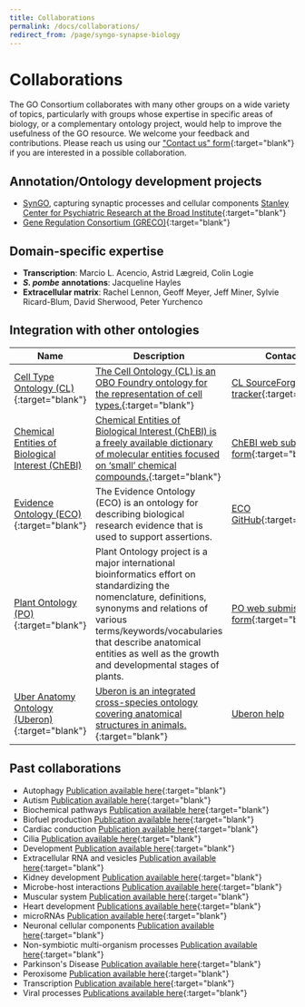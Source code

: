 ```yaml
---
title: Collaborations
permalink: /docs/collaborations/
redirect_from: /page/syngo-synapse-biology
---
```


# Collaborations
The GO Consortium collaborates with many other groups on a wide variety of topics, particularly with groups whose expertise in specific areas of biology, or a complementary ontology project, would help to improve the usefulness of the GO resource. We welcome your feedback and contributions. Please reach us using our ["Contact us" form](http://help.geneontology.org/){:target="blank"} if you are interested in a possible collaboration.

## Annotation/Ontology development projects
+ [SynGO](http://geneontology.org/page/syngo-synapse-biology), capturing synaptic processes and cellular components [Stanley Center for Psychiatric Research at the Broad Institute](https://www.broadinstitute.org/stanley){:target="blank"}
+ [Gene Regulation Consortium (GRECO)](http://thegreco.org/){:target="blank"}

## Domain-specific expertise
- __Transcription__: Marcio L. Acencio, Astrid Lægreid, Colin	Logie
- *__S. pombe__* __annotations__: Jacqueline	Hayles
- __Extracellular matrix__: Rachel Lennon, Geoff Meyer, Jeff Miner, Sylvie Ricard-Blum, David Sherwood, Peter Yurchenco

## Integration with other ontologies

|__Name__ |	__Description__ |	__Contact__|
|-----|-------------|--------|
|[Cell Type Ontology (CL)](http://cellontology.org/){:target="blank"} |	[The Cell Ontology (CL) is an OBO Foundry ontology for the representation of cell types.](https://www.ncbi.nlm.nih.gov/pubmed/27377652){:target="blank"} |	[CL SourceForge tracker](https://sourceforge.net/p/obo/cell-ontology-cl-requests/){:target="blank"}|
|[Chemical Entities of Biological Interest (ChEBI)](http://www.ebi.ac.uk/chebi/) |	[Chemical Entities of Biological Interest (ChEBI) is a freely available dictionary of molecular entities focused on ‘small’ chemical compounds.](https://www.ncbi.nlm.nih.gov/pubmed/23895341){:target="blank"} |	[ChEBI web submission form](http://www.ebi.ac.uk/chebi/emailChebiForward.do){:target="blank"}|
|[Evidence Ontology (ECO)](http://www.evidenceontology.org/){:target="blank"}| The Evidence Ontology (ECO) is an ontology for describing biological research evidence that is used to support assertions. 	 |[ECO GitHub](https://github.com/evidenceontology/evidenceontology/issues/new){:target="blank"}|
|[Plant Ontology (PO)](http://planteome.org/){:target="blank"}| 	Plant Ontology project is a major international bioinformatics effort on standardizing the nomenclature, definitions, synonyms and relations of various terms/keywords/vocabularies that describe anatomical entities as well as the growth and developmental stages of plants. |	[PO web submission form](http://planteome.org/contact){:target="blank"}|
|[Uber Anatomy Ontology (Uberon)](http://uberon.github.io/){:target="blank"} |	[Uberon is an integrated cross-species ontology covering anatomical structures in animals.](https://www.ncbi.nlm.nih.gov/pubmed/25009735){:target="blank"} 	| [Uberon help](cjmungall@lbl.gov)|


## Past collaborations
+ Autophagy [Publication available here](https://www.ncbi.nlm.nih.gov/pubmed/29455577){:target="blank"}
+ Autism [Publication available here](https://www.ncbi.nlm.nih.gov/pubmed/26047810){:target="blank"}
+ Biochemical pathways [Publication available here](https://www.ncbi.nlm.nih.gov/pubmed/27589964){:target="blank"}
+ Biofuel production [Publication available here](https://www.ncbi.nlm.nih.gov/pubmed/25346727){:target="blank"}
+ Cardiac conduction [Publication available here](https://www.ncbi.nlm.nih.gov/pubmed/29440116){:target="blank"}
+ Cilia [Publication available here](https://www.ncbi.nlm.nih.gov/pubmed/29177046){:target="blank"}
+ Development [Publication available here](https://www.ncbi.nlm.nih.gov/pubmed/24507166){:target="blank"}
+ Extracellular RNA and vesicles [Publication available here](https://www.ncbi.nlm.nih.gov/pubmed/27076901){:target="blank"}
+ Kidney development [Publication available here](https://www.ncbi.nlm.nih.gov/pubmed/24941002){:target="blank"}
+ Microbe-host interactions [Publication available here](https://www.ncbi.nlm.nih.gov/pubmed/21119014){:target="blank"}
+ Muscular system [Publication available here](https://www.ncbi.nlm.nih.gov/pubmed/19178689){:target="blank"}
+ Heart development [Publications available here](https://www.ncbi.nlm.nih.gov/pubmed/21419760,24627794,19046747){:target="blank"}
+ microRNAs [Publication available here](https://www.ncbi.nlm.nih.gov/pubmed/29871895){:target="blank"}
+ Neuronal cellular components [Publication available here](https://jbiomedsem.biomedcentral.com/articles/10.1186/2041-1480-4-20){:target="blank"}
+ Non-symbiotic multi-organism processes [Publication available here](https://bmcmicrobiol.biomedcentral.com/articles/10.1186/s12866-015-0481-x){:target="blank"}
+ Parkinson's Disease [Publication available here](https://www.ncbi.nlm.nih.gov/pubmed/26825309){:target="blank"}
+ Peroxisome [Publication available here](https://www.ncbi.nlm.nih.gov/pubmed/23327938){:target="blank"}
+ Transcription [Publication available here](https://www.ncbi.nlm.nih.gov/pubmed/23981286){:target="blank"}
+ Viral processes [Publications available here](https://www.ncbi.nlm.nih.gov/pubmed/28207819,25233094){:target="blank"}
